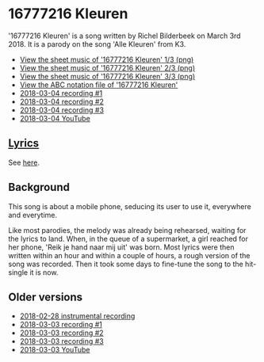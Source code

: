 # 16777216 Kleuren

'16777216 Kleuren' is a song written
by Richel Bilderbeek on March 3rd 2018.
It is a parody on the song 'Alle Kleuren' from K3.

- [View the sheet music of '16777216 Kleuren' 1/3 (png)](64_16777216_kleuren-0.png)
- [View the sheet music of '16777216 Kleuren' 2/3 (png)](64_16777216_kleuren-1.png)
- [View the sheet music of '16777216 Kleuren' 3/3 (png)](64_16777216_kleuren-2.png)
- [View the ABC notation file of '16777216 Kleuren'](64_16777216_kleuren.abc)
- [2018-03-04 recording #1](https://github.com/richelbilderbeek/IkZingAlleenVoorDeKoningin/blob/master/CD07_16777216Kleuren20180304_1.ogg)
- [2018-03-04 recording #2](https://github.com/richelbilderbeek/IkZingAlleenVoorDeKoningin/blob/master/CD07_16777216Kleuren20180304_2.ogg)
- [2018-03-04 recording #3](https://github.com/richelbilderbeek/IkZingAlleenVoorDeKoningin/blob/master/CD07_16777216Kleuren20180304_3.ogg)
- [2018-03-04 YouTube](https://youtu.be/fkbAa7Ao0Y0)

## [Lyrics](64_16777216_kleuren.txt)

See [here](64_16777216_kleuren.txt).

## Background

This song is about a mobile phone, seducing its
user to use it, everywhere and everytime.

Like most parodies, the melody was already being
rehearsed, waiting for the lyrics to land. When,
in the queue of a supermarket, a girl reached for
her phone, 'Reik je hand naar mij uit' was born.
Most lyrics were then written within an hour and
within a couple of hours, a rough version of the
song was recorded. Then it took some days to
fine-tune the song to the hit-single it is now.

## Older versions

- [2018-02-28 instrumental recording](https://github.com/richelbilderbeek/IkZingAlleenVoorDeKoningin/blob/master/CD07_16777216Kleuren20180228.ogg)
- [2018-03-03 recording #1](https://github.com/richelbilderbeek/IkZingAlleenVoorDeKoningin/blob/master/CD07_16777216Kleuren20180303_1.ogg)
- [2018-03-03 recording #2](https://github.com/richelbilderbeek/IkZingAlleenVoorDeKoningin/blob/master/CD07_16777216Kleuren20180303_2.ogg)
- [2018-03-03 recording #3](https://github.com/richelbilderbeek/IkZingAlleenVoorDeKoningin/blob/master/CD07_16777216Kleuren20180303_3.ogg)
- [2018-03-03 YouTube](https://youtu.be/NWPb_LSIVxw)

